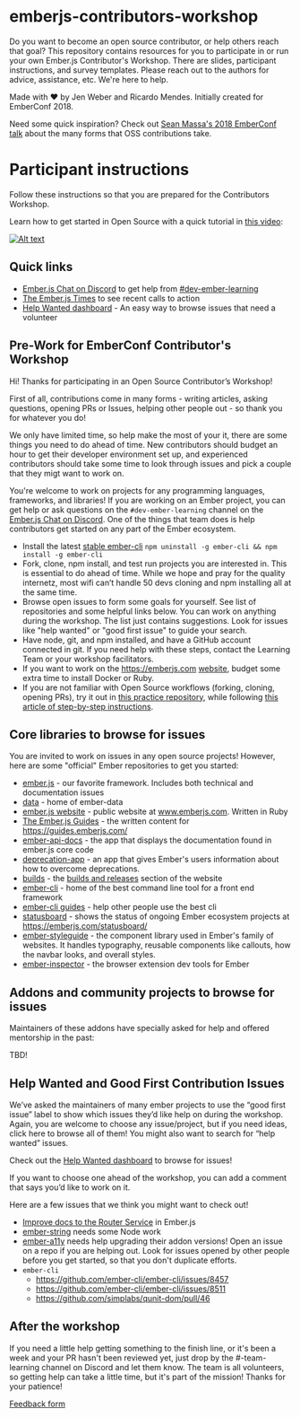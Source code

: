 # emberjs-contributors-workshop
Do you want to become an open source contributor, or help others reach that goal?
This repository contains resources for you to participate in or run your own Ember.js
Contributor's Workshop. There are slides, participant instructions,
and survey templates. Please reach out to the authors for advice,
assistance, etc. We're here to help. 

Made with :heart: by Jen Weber and Ricardo Mendes. Initially created for
EmberConf 2018.

Need some quick inspiration? Check out 
[Sean Massa's 2018 EmberConf talk](https://www.youtube.com/watch?v=CcSKlsc_AhQ&list=PL4eq2DPpyBbnjD5iLp55as9OvIdEDI_Kt&index=22) 
about the many forms that OSS contributions take.

# Participant instructions

Follow these instructions so that you are prepared for the Contributors Workshop.

Learn how to get started in Open Source with a quick tutorial in [this video](https://www.youtube.com/watch?v=FgqXdsK6ohE):

[![Alt text](https://img.youtube.com/vi/FgqXdsK6ohE/0.jpg)](https://www.youtube.com/watch?v=FgqXdsK6ohE)

## Quick links
- [Ember.js Chat on Discord](https://emberjs.com/community) to get help from [#dev-ember-learning](https://discordapp.com/channels/480462759797063690/480777444203429888)
- [The Ember.js Times](https://blog.emberjs.com/tags/newsletter.html) to see recent calls to action
- [Help Wanted dashboard](https://help-wanted.emberjs.com/) - An easy way to browse issues that need a volunteer

## Pre-Work for EmberConf Contributor's Workshop

Hi! Thanks for participating in an Open Source Contributor’s Workshop!

First of all, contributions come in many forms - writing articles,
asking questions, opening PRs or Issues, helping other people out - so thank you for whatever you do! 

We only have limited time, so help make the most of your it, there are some things you need to do ahead of time. New contributors should budget an hour to get their developer environment set up,
and experienced contributors should take some time to look through issues and pick a couple that they migt want to work on.

You're welcome to work on projects for any programming languages, frameworks, and libraries! If you are working on an Ember project, you can get help or ask questions on the `#dev-ember-learning` channel on the [Ember.js Chat on Discord](https://emberjs.com/community).
One of the things that team does is help contributors get started
on any part of the Ember ecosystem.

- Install the latest [stable ember-cli](https://github.com/ember-cli/ember-cli/releases) `npm uninstall -g ember-cli &&
npm install -g ember-cli`
- Fork, clone, npm install, and test run projects you are interested in. This is essential to do ahead of time. While we hope and pray for the quality internetz, most wifi can’t handle 50 devs cloning and npm installing all at the same time.
- Browse open issues to form some goals for yourself. See list of repositories and some helpful links below. You can work on anything during the workshop. The list just contains suggestions. Look for
issues like "help wanted" or "good first issue" to guide your search.
- Have node, git, and npm installed, and have a GitHub account connected in git. If you need help with these steps, contact the Learning Team or your workshop facilitators.
- If you want to work on the https://emberjs.com [website](https://github.com/emberjs/website), budget some extra time to install Docker or Ruby.
- If you are not familiar with Open Source workflows (forking, cloning, opening PRs), try it out in [this practice repository](https://github.com/jenweber/our-open-source-contributions), while following [this article of step-by-step instructions](https://medium.com/@jenweber/your-first-open-source-contribution-a-step-by-step-technical-guide-d3aca55cc5a6).

## Core libraries to browse for issues

You are invited to work on issues in any open source projects! However, here are some "official" Ember repositories to get you started:

- [ember.js](https://github.com/emberjs/ember.js) - our favorite framework. Includes both technical and documentation issues
- [data](https://github.com/emberjs/data) - home of ember-data
- [ember.js website](https://github.com/ember-learn/ember-website) - public website at www.emberjs.com. Written in Ruby
- [The Ember.js Guides](https://github.com/ember-learn/guides-source) - the written content for https://guides.emberjs.com/
- [ember-api-docs](https://github.com/ember-learn/ember-api-docs) - the app that displays the documentation found in ember.js core code
- [deprecation-app](https://github.com/ember-learn/deprecation-app) - an app that gives Ember's users
information about how to overcome deprecations.
- [builds](https://github.com/ember-learn/builds) - the [builds and releases](https://emberjs.com/builds/release/) section of the website
- [ember-cli](https://github.com/ember-cli/ember-cli) - home of the best command line tool for a front end framework
- [ember-cli guides](https://github.com/ember-learn/cli-guides) - help other people use the best cli
- [statusboard](https://github.com/ember-learn/statusboard) - shows the status of ongoing Ember ecosystem projects at https://emberjs.com/statusboard/
- [ember-styleguide](https://github.com/ember-learn/ember-styleguide) - the component library
used in Ember's family of websites. It handles typography, reusable components like callouts, how the navbar looks, and overall styles.
- [ember-inspector](https://github.com/emberjs/ember-inspector) - the browser extension dev tools for Ember

## Addons and community projects to browse for issues

Maintainers of these addons have specially asked for help and offered mentorship in the past:

TBD!

## Help Wanted and Good First Contribution Issues
We’ve asked the maintainers of many ember projects to use the “good first issue” label to show which issues they’d like help on during the workshop. Again, you are welcome to choose any issue/project, but if you need ideas, click here to browse all of them! You might also want to search for “help wanted” issues.

Check out the [Help Wanted dashboard](https://help-wanted.emberjs.com/) to browse for issues!

If you want to choose one ahead of the workshop, you can add a comment that says you’d like to work on it.

Here are a few issues that we think you might want to check out!

- [Improve docs to the Router Service](https://github.com/emberjs/ember.js/issues/16518) in Ember.js
- [ember-string](https://github.com/emberjs/ember-string/issues/49) needs some Node work
- [ember-a11y](https://github.com/ember-a11y) needs help upgrading their addon versions! Open an issue on a repo if you are helping out. Look for issues opened by other people before you get started, so that you don't duplicate efforts.
- `ember-cli`
    - https://github.com/ember-cli/ember-cli/issues/8457
    - https://github.com/ember-cli/ember-cli/issues/8511
    - https://github.com/simplabs/qunit-dom/pull/46


## After the workshop
If you need a little help getting something to the finish line,
or it's been a week and your PR hasn't been reviewed yet,
just drop by the #-team-learning channel on Discord and let them know. 
The team is all volunteers, so getting help can take a little time,
but it's part of the mission! Thanks for your patience!

[Feedback form](https://tilde.wufoo.com/forms/kfn8sjt089872v/)
